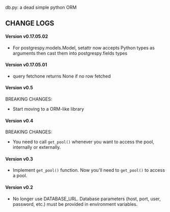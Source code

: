 db.py: a dead simple python ORM

## CHANGE LOGS
#### Version v0.17.05.02
- For postgrespy.models.Model, setattr now accepts Python types as arguments then cast them
into postgrespy.fields types
#### Version v0.17.05.01
- query fetchone returns None if no row fetched

#### Version v0.5
BREAKING CHANGES:
- Start moving to a ORM-like library

#### Version v0.4
BREAKING CHANGES:
- You need to call `get_pool()` whenever you want to access the pool, internally or externally.

#### Version v0.3
- Implement `get_pool()` function. Now you'll need to `get_pool()` to access a pool.

#### Version v0.2
- No longer use DATABASE_URL. Database parameters (host, port, user, password, etc.) must be provided in environment variables.
